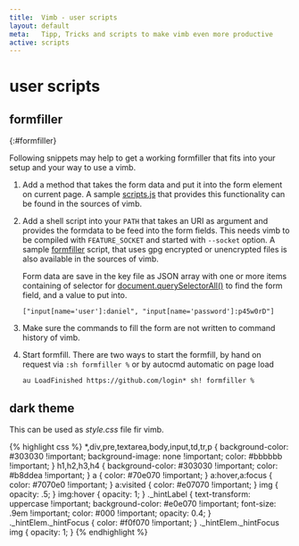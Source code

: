 ```yaml
---
title:  Vimb - user scripts
layout: default
meta:   Tipp, Tricks and scripts to make vimb even more productive
active: scripts
---
```


# user scripts

## formfiller
{:#formfiller}

Following snippets may help to get a working formfiller that fits into your
setup and your way to use a vimb.

1. Add a method that takes the form data and put it into the form element on
   current page. A sample [scripts.js][ffjs] that provides this functionality
   can be found in the sources of vimb.
2. Add a shell script into your `PATH` that takes an URI as argument and
   provides the formdata to be feed into the form fields. This needs vimb to
   be compiled with `FEATURE_SOCKET` and started with `--socket` option. A
   sample [formfiller][ffsh] script, that uses gpg encrypted or unencrypted
   files is also available in the sources of vimb.

   Form data are save in the key file as JSON array with one or more items
   containing of selector for [document.querySelectorAll()][jsqsa] to find the form
   field, and a value to put into.

       ["input[name='user']:daniel", "input[name='password']:p45w0rD"]

3. Make sure the commands to fill the form are not written to command history
   of vimb.
4. Start formfill. There are two ways to start the formfill, by hand on
   request via `:sh formfiller %` or by autocmd automatic on page load

       au LoadFinished https://github.com/login* sh! formfiller %

## dark theme

This can be used as *style.css* file fir vimb.

{% highlight css %}
*,div,pre,textarea,body,input,td,tr,p {
    background-color: #303030 !important;
    background-image: none !important;
    color: #bbbbbb !important;
}
h1,h2,h3,h4 {
    background-color: #303030 !important;
    color: #b8ddea !important;
}
a {
    color: #70e070 !important;
}
a:hover,a:focus {
    color: #7070e0 !important;
}
a:visited {
    color: #e07070 !important;
}
img {
    opacity: .5;
}
img:hover {
    opacity: 1;
}
._hintLabel {
    text-transform: uppercase !important;
    background-color: #e0e070 !important;
    font-size: .9em !important;
    color: #000 !important;
    opacity: 0.4;
}
._hintElem._hintFocus {
    color: #f0f070 !important;
}
._hintElem._hintFocus img {
    opacity: 1;
}
{% endhighlight %}

[ffjs]:     https://raw.githubusercontent.com/fanglingsu/vimb/master/examples/formfiller/scripts.js
[ffsh]:     https://raw.githubusercontent.com/fanglingsu/vimb/master/examples/formfiller/formfiller
[jsqsa]:    http://mdn.beonex.com/en/DOM/document.querySelectorAll.html
